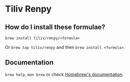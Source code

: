 # Tiliv Renpy

## How do I install these formulae?

`brew install tiliv/renpy/<formula>`

Or `brew tap tiliv/renpy` and then `brew install <formula>`.

## Documentation

`brew help`, `man brew` or check [Homebrew's documentation](https://docs.brew.sh).
